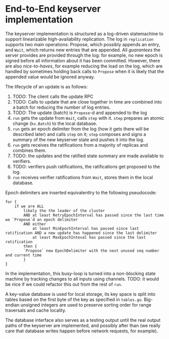 # End-to-End keyserver implementation

The keyserver implementation is structured as a log-driven statemachine to
support linearizable high-availability replication. The log in `replication`
supports two main operations: Propose, which possibly appends an entry, and
`Wait`, which returns new entries that are appended. All *guarantees* the server
provides are provided through the log: for example, no new epoch is signed
before all information about it has been committed. However, there are also
*nice-to-haves*, for example reducing the load on the log, which are handled by
sometimes holding back calls to `Propose` when it is likely that the appended
value would be ignored anyway.

The lifecycle of an update is as follows:

1. TODO: The client calls the update RPC
2. TODO: Calls to update that are close together in time are combined into
a batch for reducing the number of log entries.
3. TODO: The update (batch) is
`Propose`-d and appended to the log
4. `run` gets the update from `Wait`, calls `step` with it. `step` prepares an
atomic change (`kv.Batch`) to the local database.
5. `run` gets an epoch delimiter from the log (how it gets there will be
described later) and calls `step` on it; `step` composes and signs a summary of
the new keyserver state and pushes it into the log.
6. `run` gets receives the ratifications from a majority of replicas and combines them.
7. TODO: the updates and the ratified state summary are made available to verifiers.
8. TODO: verifiers push ratifications, the ratifications get proposed to the log.
9. `run` receives verifier ratifications from `Wait`, stores them in the local database.

Epoch delimiters are inserted equivalentlry to the following pseudocode:

	for {
		if we are ALL
			likely the the leader of the cluster
			AND at least RetryEpochInterval has passed since the last time we `Propose`d an epoch delimiter
			AND either
				at least MinEpochInterval has passed since last ratification AND a new update has happened since the last delimiter
				at least MaxEpochInteval has passed since the last ratification
			then {
			`Propose` new EpochDelimiter with the next unused seq number and current time
			}
	}

In the implementation, this busy-loop is turned into a non-blocking state
machine by tracking changes to all inputs using channels. TODO: it would be nice
if we could refactor this out from the rest of `run`.

A key-value database is used for local storage, its key space is split into
tables based on the first byte of the key as specified in `tables.go`.
Big-endian unsigned integers are used to preserve sorting order for range
traversals and cache locality.

The database interface also serves as a testing output until the real output
paths of the keyserver are implemented, and possibly after than (we really care
that database writes happen before network requests, for example).
